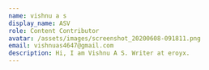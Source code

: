 ```yaml
---
name: vishnu a s
display_name: ASV
role: Content Contributor
avatar: /assets/images/screenshot_20200608-091811.png
email: vishnuas4647@gmail.com
description: Hi, I am Vishnu A S. Writer at eroyx.
---
```


